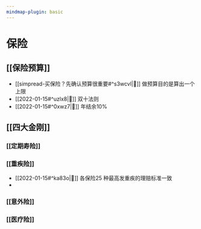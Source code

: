 ```yaml
---
mindmap-plugin: basic
---
```

# 保险
## [[保险预算]]
- [[simpread-买保险？先确认预算很重要#^s3wcvl|📌]] 做预算目的是算出一个上限
- [[2022-01-15#^uzlx8|📌]] 双十法则
- [[2022-01-15#^0xwz7|📌]] 年结余10%
## [[四大金刚]]
### [[定期寿险]]

### [[重疾险]]
- [[2022-01-15#^ka83o|📌]] 各保险25 种最高发重疾的理赔标准一致
- 
### [[意外险]]

### [[医疗险]]




